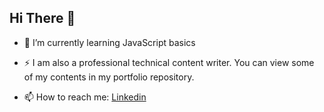 ## Hi There 👋

- 🌱 I’m currently learning JavaScript basics
- ⚡ I am also a professional technical content writer. You can view some of my contents in my portfolio repository. 

- 📫 How to reach me: [Linkedin](https://www.linkedin.com/in/pragya-sapkota-83a38a191/)

<!--
**Pragya2056/Pragya2056** is a ✨ _special_ ✨ repository because its `README.md` (this file) appears on your GitHub profile.

Here are some ideas to get you started:

- 🔭 I’m currently working on ...

- 👯 I’m looking to collaborate on ...
- 🤔 I’m looking for help with ...
- 💬 Ask me about ...
 ...
- 😄 Pronouns: ...
- ⚡ Fun fact: ...
-->

